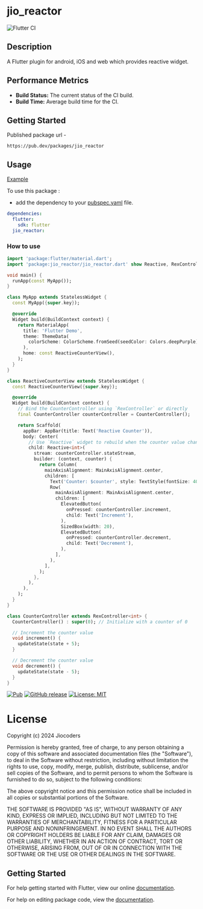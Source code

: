 # jio_reactor

![Flutter CI](https://github.com/jiocoders/jio_reactor_flutter_flutter/actions/workflows/flutter-ci.yml/badge.svg)

## Description

A Flutter plugin for android, iOS and web which provides reactive widget.

## Performance Metrics

- **Build Status:** The current status of the CI build.
- **Build Time:** Average build time for the CI.

## Getting Started

Published package url -
```
https://pub.dev/packages/jio_reactor
```

## Usage

[Example](https://github.com/jiocoders/jio_reactor_flutter/blob/main/example/lib/main.dart)

To use this package :

- add the dependency to your [pubspec.yaml](https://github.com/jiocoders/jio_reactor_flutter/blob/main/pubspec.yaml) file.

```yaml
dependencies:
  flutter:
    sdk: flutter
  jio_reactor:
```

### How to use

```dart
import 'package:flutter/material.dart';
import 'package:jio_reactor/jio_reactor.dart' show Reactive, RexController;

void main() {
  runApp(const MyApp());
}

class MyApp extends StatelessWidget {
  const MyApp({super.key});

  @override
  Widget build(BuildContext context) {
    return MaterialApp(
      title: 'Flutter Demo',
      theme: ThemeData(
        colorScheme: ColorScheme.fromSeed(seedColor: Colors.deepPurple),
      ),
      home: const ReactiveCounterView(),
    );
  }
}

class ReactiveCounterView extends StatelessWidget {
  const ReactiveCounterView({super.key});

  @override
  Widget build(BuildContext context) {
    // Bind the CounterController using `RexController` or directly
    final CounterController counterController = CounterController();

    return Scaffold(
      appBar: AppBar(title: Text('Reactive Counter')),
      body: Center(
        // Use `Reactive` widget to rebuild when the counter value changes
        child: Reactive<int>(
          stream: counterController.stateStream,
          builder: (context, counter) {
            return Column(
              mainAxisAlignment: MainAxisAlignment.center,
              children: [
                Text('Counter: $counter', style: TextStyle(fontSize: 40)),
                Row(
                  mainAxisAlignment: MainAxisAlignment.center,
                  children: [
                    ElevatedButton(
                      onPressed: counterController.increment,
                      child: Text('Increment'),
                    ),
                    SizedBox(width: 20),
                    ElevatedButton(
                      onPressed: counterController.decrement,
                      child: Text('Decrement'),
                    ),
                  ],
                ),
              ],
            );
          },
        ),
      ),
    );
  }
}

class CounterController extends RexController<int> {
  CounterController() : super(0); // Initialize with a counter of 0

  // Increment the counter value
  void increment() {
    updateState(state + 5);
  }

  // Decrement the counter value
  void decrement() {
    updateState(state - 5);
  }
}

```

[![Pub](https://img.shields.io/pub/v/jio_reactor.svg)](https://pub.dev/packages/jio_reactor)
[![GitHub release](https://img.shields.io/github/release/jiocoders/jio_reactor.svg)](https://github.com/jiocoders/jio_reactor_flutter/releases/)
[![License: MIT](https://img.shields.io/badge/License-MIT-yellow.svg)](https://opensource.org/licenses/MIT)

# License

Copyright (c) 2024 Jiocoders

Permission is hereby granted, free of charge, to any person obtaining a copy
of this software and associated documentation files (the "Software"), to deal
in the Software without restriction, including without limitation the rights
to use, copy, modify, merge, publish, distribute, sublicense, and/or sell
copies of the Software, and to permit persons to whom the Software is
furnished to do so, subject to the following conditions:

The above copyright notice and this permission notice shall be included in all
copies or substantial portions of the Software.

THE SOFTWARE IS PROVIDED "AS IS", WITHOUT WARRANTY OF ANY KIND, EXPRESS OR
IMPLIED, INCLUDING BUT NOT LIMITED TO THE WARRANTIES OF MERCHANTABILITY,
FITNESS FOR A PARTICULAR PURPOSE AND NONINFRINGEMENT. IN NO EVENT SHALL THE
AUTHORS OR COPYRIGHT HOLDERS BE LIABLE FOR ANY CLAIM, DAMAGES OR OTHER
LIABILITY, WHETHER IN AN ACTION OF CONTRACT, TORT OR OTHERWISE, ARISING FROM,
OUT OF OR IN CONNECTION WITH THE SOFTWARE OR THE USE OR OTHER DEALINGS IN THE
SOFTWARE.

## Getting Started

For help getting started with Flutter, view our online [documentation](https://flutter.io/).

For help on editing package code, view the [documentation](https://flutter.io/developing-packages/).
